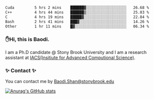 <!--START_SECTION:waka-->

```txt
Cuda         5 hrs 2 mins    ██████▓░░░░░░░░░░░░░░░░░░   26.68 %
C++          4 hrs 44 mins   ██████▒░░░░░░░░░░░░░░░░░░   25.03 %
C            4 hrs 19 mins   █████▓░░░░░░░░░░░░░░░░░░░   22.84 %
Bash         2 hrs 41 mins   ███▓░░░░░░░░░░░░░░░░░░░░░   14.26 %
Other        1 hr 11 mins    █▓░░░░░░░░░░░░░░░░░░░░░░░   06.34 %
```

<!--END_SECTION:waka-->

### ✋Hi, this is Baodi. 

I am a Ph.D candidate @ Stony Brook University and I am a research assistant at [IACS(Insitiute for Advanced Computional Science)](https://iacs.stonybrook.edu/).

### ✨ Contact ✨

You can contact me by [Baodi.Shan@stonybrook.edu](mailto:Baodi.Shan@stonybrook.edu)

[![Anurag's GitHub stats](https://github-readme-stats.vercel.app/api?username=lwshanbd&theme=jolly&show_icons=true&count_private=true&include_all_commits=true)](https://github.com/anuraghazra/github-readme-stats)



<!--
**lwshanbd/lwshanbd** is a ✨ _special_ ✨ repository because its `README.md` (this file) appears on your GitHub profile.

Here are some ideas to get you started:

- 🔭 I’m currently working on ...
- 🌱 I’m currently learning ...
- 👯 I’m looking to collaborate on ...
- 🤔 I’m looking for help with ...
- 💬 Ask me about ...
- 📫 How to reach me: ...
- 😄 Pronouns: ...
- ⚡ Fun fact: ...
-->
